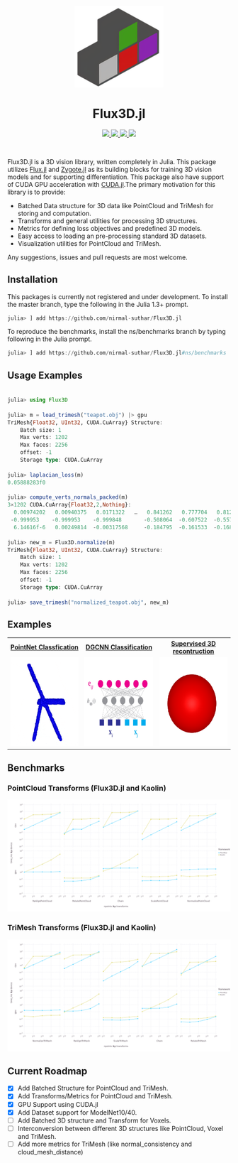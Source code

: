 <p align="center">
  <img width="200px" src="./docs/src/assets/logo.png"/>
</p>
<p>
<h1 align="center">Flux3D.jl</h1>
</p>

<p align="center">
  <a href="https://nirmal-suthar.github.io/Flux3D.jl/dev" alt="Dev">
    <img src="https://img.shields.io/badge/docs-dev-blue.svg"/>
  </a>
  <a href="https://github.com/nirmal-suthar/Flux3D.jl/actions" alt="Build Status">
    <img src="https://github.com/nirmal-suthar/Flux3D.jl/workflows/CI/badge.svg"/>
  </a>
  <a href="https://gitlab.com/JuliaGPU/Flux3D-jl/commits/master" alt="Pipeline Status">
    <img src="https://gitlab.com/JuliaGPU/Flux3D-jl/badges/master/pipeline.svg"/>
  </a>
  <a href="https://codecov.io/gh/nirmal-suthar/Flux3D.jl" alt="Codecov">
    <img src="https://codecov.io/gh/nirmal-suthar/Flux3D.jl/branch/master/graph/badge.svg?token=8kpPqDfChf"/>
  </a>
</p>
<br/>

Flux3D.jl is a 3D vision library, written completely in Julia. This package utilizes [Flux.jl](github.com/FluxML/Flux.jl) and [Zygote.jl](github.com/FluxML/Zygote.jl) as its building blocks for training 3D vision models and for supporting differentiation. This package also have support of CUDA GPU acceleration with [CUDA.jl](github.com/JuliaGPU/CUDA.jl).The primary motivation for this library is to provide:

* Batched Data structure for 3D data like PointCloud and TriMesh for storing and computation.
* Transforms and general utilities for processing 3D structures.
* Metrics for defining loss objectives and predefined 3D models.
* Easy access to loading an pre-processing standard 3D datasets.
* Visualization utilities for PointCloud and TriMesh.

Any suggestions, issues and pull requests are most welcome.

## Installation

This packages is currently not registered and under development. To install the master branch, type the following in the Julia 1.3+ prompt.

```julia
julia> ] add https://github.com/nirmal-suthar/Flux3D.jl
```

To reproduce the benchmarks, install the ns/benchmarks branch by typing following in the Julia prompt.

```julia
julia> ] add https://github.com/nirmal-suthar/Flux3D.jl#ns/benchmarks
```
## Usage Examples

```julia

julia> using Flux3D

julia> m = load_trimesh("teapot.obj") |> gpu
TriMesh{Float32, UInt32, CUDA.CuArray} Structure:
    Batch size: 1
    Max verts: 1202
    Max faces: 2256
    offset: -1
    Storage type: CUDA.CuArray

julia> laplacian_loss(m)
0.05888283f0

julia> compute_verts_normals_packed(m)
3×1202 CUDA.CuArray{Float32,2,Nothing}:
  0.00974202   0.00940375   0.0171322   …   0.841262   0.777704   0.812894
 -0.999953    -0.999953    -0.999848       -0.508064  -0.607522  -0.557358
  6.14616f-6   0.00249814  -0.00317568     -0.184795  -0.161533  -0.168985

julia> new_m = Flux3D.normalize(m)
TriMesh{Float32, UInt32, CUDA.CuArray} Structure:
    Batch size: 1
    Max verts: 1202
    Max faces: 2256
    offset: -1
    Storage type: CUDA.CuArray

julia> save_trimesh("normalized_teapot.obj", new_m)
```

## Examples

<div align="center">
  <table>
    <tr>
      <th style="text-align:center">
        <a href="examples/pointnet_classification.jl">PointNet Classfication</a>
      </th>
      <th style="text-align:center">
        <a href="examples/pointnet_classification.jl">DGCNN Classification</a>
      </th>
      <th style="text-align:center">
        <a href="examples/fit_mesh.jl">Supervised 3D recontruction</a>
      </th>
    </tr>
    <tr>
      <td align="center">
        <a href="examples/teapot_rendering.jl">
          <img border="0" src="docs/src/assets/pcloud_anim.gif" width="200" height="200">
        </a>
      </td>
      <td align="center">
        <a href="examples/inverse_lighting.jl">
          <img border="0" src="docs/src/assets/edgeconv.png" width="200" height="200">
        </a>
      </td>
      <td align="center">
        <a href="examples/fit_mesh.jl">
          <img border="0" src="docs/src/assets/fitmesh_anim.gif" width="180" height="200">
        </a>
      </td>
    </tr>
  </table>
</div>



## Benchmarks

### PointCloud Transforms (Flux3D.jl and Kaolin)
![Benchmark plot for PointCloud transforms](benchmarks/pics/bm_pcloud.png)

### TriMesh Transforms (Flux3D.jl and Kaolin)
![Benchmark plot for PointCloud transforms](benchmarks/pics/bm_trimesh.png)

## Current Roadmap

- [X] Add Batched Structure for PointCloud and TriMesh.
- [X] Add Transforms/Metrics for PointCloud and TriMesh.
- [X] GPU Support using CUDA.jl
- [X] Add Dataset support for ModelNet10/40.
- [ ] Add Batched 3D structure and Transform for Voxels.
- [ ] Interconversion between different 3D structures like PointCloud, Voxel and TriMesh.
- [ ] Add more metrics for TriMesh (like normal_consistency and cloud_mesh_distance)
